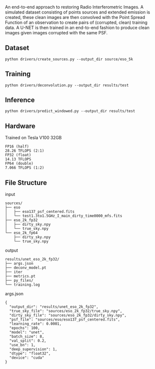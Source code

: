 An end-to-end approach to restoring Radio Interferometric Images. A simulated dataset consisting of points sources and extended emission is created, these clean images are then convolved with the Point Spread Function of an observation to create pairs of (corrupted, clean) training data. A U-NET is then trained in an end-to-end fashion to produce clean images given images corrupted with the same PSF.
## Dataset
```
python drivers/create_sources.py --output_dir source/eso_5k
```

## Training
```
python drivers/deconvolution.py --output_dir results/test
```

## Inference
```
python drivers/predict_windowed.py --output_dir results/test
```

## Hardware

Trained on Tesla V100 32GB

```
FP16 (half)
28.26 TFLOPS (2:1)
FP32 (float)
14.13 TFLOPS
FP64 (double)
7.066 TFLOPS (1:2)
```

## File Structure

input

```
sources/
├── eso
│   ├── eso137_psf_centered.fits
│   └── test1.3to1.5GHz_I_main_dirty_time0000_mfs.fits
├── eso_2k_fp32
│   ├── dirty_sky.npy
│   └── true_sky.npy
└── eso_2k_fp64
    ├── dirty_sky.npy
    └── true_sky.npy
```

output
```
results/unet_eso_2k_fp32/
├── args.json
├── deconv_model.pt
├── iter
├── metrics.pt
├── py_files/
└── training.log
```

args.json
```
{
  "output_dir": "results/unet_eso_2k_fp32",
  "true_sky_file": "sources/eso_2k_fp32/true_sky.npy",
  "dirty_sky_file": "sources/eso_2k_fp32/dirty_sky.npy",
  "psf_file": "sources/eso/eso137_psf_centered.fits",
  "learning_rate": 0.0001,
  "epochs": 100,
  "model": "unet",
  "batch_size": 8,
  "val_split": 0.2,
  "use_bn": 1,
  "deep_supervision": 1,
  "dtype": "float32",
  "device": "cuda"
}
```

